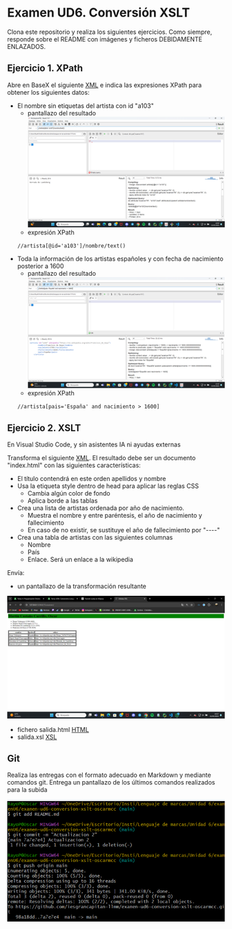 # Examen UD6. Conversión XSLT

Clona este repositorio y realiza los siguientes ejercicios. Como siempre, responde sobre el README con imágenes y ficheros DEBIDAMENTE ENLAZADOS.


## Ejercicio 1. XPath

Abre en BaseX el siguiente [XML](artistas.xml) e indica las expresiones XPath para obtener los siguientes datos:

- El nombre sin etiquetas del artista con id "a103"
  - pantallazo del resultado ![Primera actividad](xpath/basex1.png)
  - expresión XPath
  ~~~
  //artista[@id='a103']/nombre/text()
  ~~~
- Toda la información de los artistas españoles y con fecha de nacimiento posterior a 1600
  - pantallazo del resultado ![Segunda actividad](xpath/basex2.png)
  - expresión XPath
  ~~~
  //artista[pais='España' and nacimiento > 1600]
  ~~~

## Ejercicio 2. XSLT

En Visual Studio Code, y sin asistentes IA ni ayudas externas

Transforma el siguiente [XML](artistas.xml). 
El resultado debe ser un documento "index.html" con las siguientes características:
- El título contendrá en este orden apellidos y nombre
- Usa la etiqueta style dentro de head para aplicar las reglas CSS
    - Cambia algún color de fondo
    - Aplica borde a las tablas
- Crea una lista de artistas ordenada por año de nacimiento. 
  - Muestra el nombre y entre paréntesis, el año de nacimiento y fallecimiento
  - En caso de no existir, se sustituye el año de fallecimiento por "----"
- Crea una tabla de artistas con las siguientes columnas
  - Nombre
  - País 
  - Enlace. Será un enlace a la wikipedia    

Envía:
- un pantallazo de la transformación resultante
  
![Resultado](resultado.png)

- fichero salida.html [HTML](index.html)
- salida.xsl [XSL](salida.xsl)

## Git
Realiza las entregas con el formato adecuado en Markdown y mediante comandos git. Entrega un pantallazo de los últimos comandos realizados para la subida

![Comandos](comandos.png)
